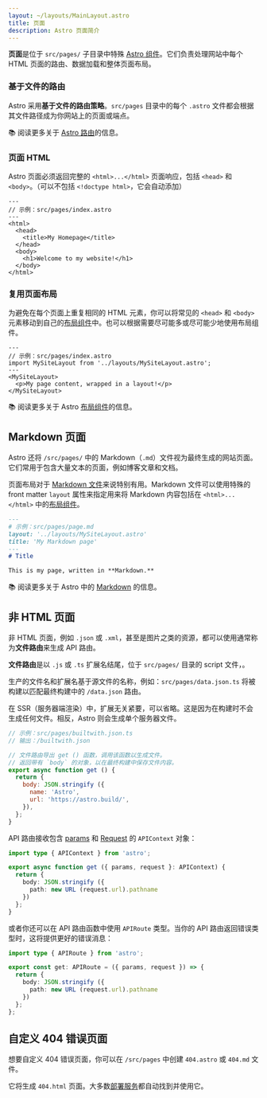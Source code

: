 ```yaml
---
layout: ~/layouts/MainLayout.astro
title: 页面
description: Astro 页面简介
---
```


**页面**是位于 `src/pages/` 子目录中特殊 [Astro 组件](/zh-cn/core-concepts/astro-components/)。它们负责处理网站中每个 HTML 页面的路由、数据加载和整体页面布局。

### 基于文件的路由

Astro 采用**基于文件的路由策略**。`src/pages` 目录中的每个 `.astro` 文件都会根据其文件路径成为你网站上的页面或端点。

📚 阅读更多关于 [Astro 路由](/zh-cn/core-concepts/routing/)的信息。

### 页面 HTML

Astro 页面必须返回完整的 `<html>...</html>` 页面响应，包括 `<head>` 和 `<body>`。（可以不包括 `<!doctype html>`，它会自动添加）

```astro
---
// 示例：src/pages/index.astro
---
<html>
  <head>
    <title>My Homepage</title>
  </head>
  <body>
    <h1>Welcome to my website!</h1>
  </body>
</html>
```

### 复用页面布局

为避免在每个页面上重复相同的 HTML 元素，你可以将常见的 `<head>` 和 `<body>` 元素移动到自己的[布局组件](/zh-cn/core-concepts/layouts/)中。也可以根据需要尽可能多或尽可能少地使用布局组件。

```astro
---
// 示例：src/pages/index.astro
import MySiteLayout from '../layouts/MySiteLayout.astro';
---
<MySiteLayout>
  <p>My page content, wrapped in a layout!</p>
</MySiteLayout>
```

📚 阅读更多关于 Astro [布局组件](/zh-cn/core-concepts/layouts/)的信息。

## Markdown 页面

Astro 还将 `/src/pages/` 中的 Markdown（`.md`）文件视为最终生成的网站页面。它们常用于包含大量文本的页面，例如博客文章和文档。

页面布局对于 [Markdown 文件](#markdown-页面)来说特别有用。Markdown 文件可以使用特殊的 front matter `layout` 属性来指定用来将 Markdown 内容包括在 `<html>...</html>` 中的[布局组件](/zh-cn/core-concepts/layouts/)。

```md
---
# 示例：src/pages/page.md
layout: '../layouts/MySiteLayout.astro'
title: 'My Markdown page'
---
# Title

This is my page, written in **Markdown.**
```

📚 阅读更多关于 Astro 中的 [Markdown](/zh-cn/guides/markdown-content/) 的信息。

## 非 HTML 页面

非 HTML 页面，例如 `.json` 或 `.xml`，甚至是图片之类的资源，都可以使用通常称为**文件路由**来生成 API 路由。

**文件路由**是以 `.js` 或 `.ts` 扩展名结尾，位于 `src/pages/` 目录的 script 文件，。

生产的文件名和扩展名基于源文件的名称，例如：`src/pages/data.json.ts` 将被构建以匹配最终构建中的 `/data.json` 路由。

在 SSR（服务器端渲染）中，扩展无关紧要，可以省略。这是因为在构建时不会生成任何文件。相反，Astro 则会生成单个服务器文件。

```js
// 示例：src/pages/builtwith.json.ts
// 输出：/builtwith.json

// 文件路由导出 get () 函数，调用该函数以生成文件。
// 返回带有 `body` 的对象，以在最终构建中保存文件内容。
export async function get () {
  return {
    body: JSON.stringify ({
      name: 'Astro',
      url: 'https://astro.build/',
    }),
  };
}
```

API 路由接收包含 [params](/zh-cn/reference/api-reference/#params) 和 [Request](https://developer.mozilla.org/en-US/docs/Web/API/request) 的 `APIContext` 对象：

```ts
import type { APIContext } from 'astro';

export async function get ({ params, request }: APIContext) {
  return {
    body: JSON.stringify ({
      path: new URL (request.url).pathname
    })
  };
}
```

或者你还可以在 API 路由函数中使用 `APIRoute` 类型。当你的 API 路由返回错误类型时，这将提供更好的错误消息：

```ts
import type { APIRoute } from 'astro';

export const get: APIRoute = ({ params, request }) => {
  return {
    body: JSON.stringify ({
      path: new URL (request.url).pathname
    })
  };
};
```

## 自定义 404 错误页面

想要自定义 404 错误页面，你可以在 `/src/pages` 中创建 `404.astro` 或 `404.md` 文件。

它将生成 `404.html` 页面。大多数[部署服务](/zh-cn/guides/deploy/)都自动找到并使用它。
